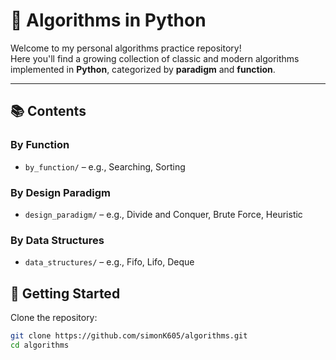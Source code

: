 # 🧠 Algorithms in Python

Welcome to my personal algorithms practice repository!  
Here you'll find a growing collection of classic and modern algorithms implemented in **Python**, categorized by **paradigm** and **function**.

---

## 📚 Contents

### By Function

- `by_function/` – e.g., Searching, Sorting

### By Design Paradigm

- `design_paradigm/` – e.g., Divide and Conquer, Brute Force, Heuristic

### By Data Structures

- `data_structures/` – e.g., Fifo, Lifo, Deque

## 🚀 Getting Started

Clone the repository:

```bash
git clone https://github.com/simonK605/algorithms.git
cd algorithms
